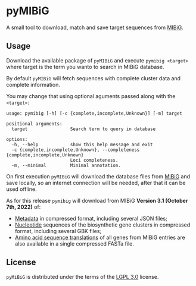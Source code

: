 # pyMIBiG

A small tool to download, match and save target sequences from [MIBiG](https://mibig.secondarymetabolites.org/).

## Usage

Download the available package of `pyMIBiG` and execute `pymibig <target>`
where target is the term you wanto to search in MIBiG database.

By default `pyMIBiG` will fetch sequences with complete cluster data and
complete information.

You may change that using optional aguments passed along with the `<target>`:

```{bash}
usage: pymibig [-h] [-c {complete,incomplete,Unknown}] [-m] target

positional arguments:
  target                Search term to query in database

options:
  -h, --help            show this help message and exit
  -c {complete,incomplete,Unknown}, --completeness {complete,incomplete,Unknown}
                        Loci completeness.
  -m, --minimal         Minimal annotation.
```

On first execution `pyMIBiG` will download the database files from
[MIBiG](https://mibig.secondarymetabolites.org/download) and save locally,
so an internet connection will be needed, after that it can be used offline.

As for this release `pymibig` will download from MIBiG
**Version 3.1 (October 7th, 2022)** of:
- [Metadata](https://dl.secondarymetabolites.org/mibig/mibig_json_3.1.tar.gz)
in compressed format, including several JSON files;
- [Nucleotide](https://dl.secondarymetabolites.org/mibig/mibig_gbk_3.1.tar.gz)
sequences of the biosynthetic gene clusters in compressed format, including
several GBK files;
- [Amino acid sequence translations](https://dl.secondarymetabolites.org/mibig/mibig_prot_seqs_3.1.fasta)
of all genes from MIBiG entries are also available in a single compressed FASTa file.

## License

`pyMiBiG` is distributed under the terms of the [LGPL 3.0](https://spdx.org/licenses/LGPL-3.0-or-later.html) license.
